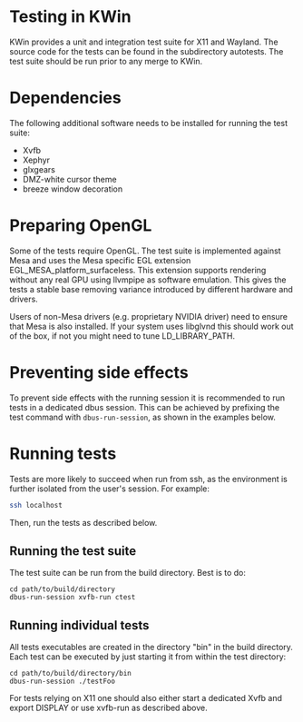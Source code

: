 # Testing in KWin
KWin provides a unit and integration test suite for X11 and Wayland. The source code for the tests can be found in the subdirectory autotests. The test suite should be run prior to any merge to KWin.

# Dependencies
The following additional software needs to be installed for running the test suite:

* Xvfb
* Xephyr
* glxgears
* DMZ-white cursor theme
* breeze window decoration

# Preparing OpenGL
Some of the tests require OpenGL. The test suite is implemented against Mesa and uses the Mesa specific EGL extension
EGL_MESA_platform_surfaceless. This extension supports rendering without any real GPU using llvmpipe as software
emulation. This gives the tests a stable base removing variance introduced by different hardware and drivers.

Users of non-Mesa drivers (e.g. proprietary NVIDIA driver) need to ensure that Mesa is also installed. If your system
uses libglvnd this should work out of the box, if not you might need to tune LD_LIBRARY_PATH.

# Preventing side effects
To prevent side effects with the running session it is recommended to run tests
in a dedicated dbus session. This can be achieved by prefixing the test command 
with `dbus-run-session`, as shown in the examples below.

# Running tests
Tests are more likely to succeed when run from ssh, as the environment is
further isolated from the user's session. For example:

```bash
ssh localhost
```

Then, run the tests as described below.

## Running the test suite
The test suite can be run from the build directory. Best is to do:

    cd path/to/build/directory
    dbus-run-session xvfb-run ctest

## Running individual tests
All tests executables are created in the directory "bin" in the build directory. Each test can be executed by just starting it from within the test directory:

    cd path/to/build/directory/bin
    dbus-run-session ./testFoo

For tests relying on X11 one should also either start a dedicated Xvfb and export DISPLAY or use xvfb-run as described above.
